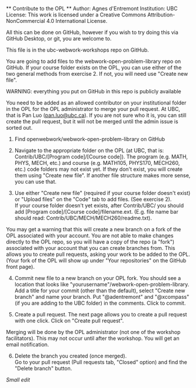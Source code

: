 ** Contribute to the OPL **
Author: Agnes d'Entremont
Institution: UBC
License: This work is licensed under a Creative Commons Attribution-NonCommercial 4.0 International License.

All this can be done on GitHub, however if you wish to try doing this via GitHub Desktop, or git, you are welcome to.  

This file is in the ubc-webwork-workshops repo on GitHub. 

You are going to add files to the webwork-open-problem-library repo on GitHub.  If your course folder exists on the OPL, you can use either of the two general methods from exercise 2.  If not, you will need use "Create new file".  

WARNING: everything you put on GitHub in this repo is publicly available

You need to be added as an allowed contributor on your institutional folder in the OPL for the OPL administrator to merge your pull request.  At UBC, that is Pan Luo (pan.luo@ubc.ca).  If you are not sure who it is, you can still create the pull request, but it will not be merged until the admin issue is sorted out.  

1. Find openwebwork/webwork-open-problem-library on GitHub

2. Navigate to the appropriate folder on the OPL (at UBC, that is: Contrib/UBC/[Program code]/[Course code]). 
The program (e.g. MATH, PHYS, MECH, etc.) and course (e.g. MATH105, PHYS170, MECH260, etc.) code folders may not exist yet.  If they don't exist, you will create them using "Create new file".  If another file structure makes more sense, you can use that.  

3. Use either "Create new file" (required if your course folder doesn't exist) or "Upload files" on the "Code" tab to add files. (See exercise 2).  
If your course folder doesn't yet exists, after Contrib/UBC/ you should add [Program code]/[Course code]/filename.ext.  (E.g. file name bar should read: Contrib/UBC/MECH/MECH260/readme.txt).  

You may get a warning that this will create a new branch on a fork of the OPL associated with your account. You are not able to make changes directly to the OPL repo, so you will have a copy of the repo (a "fork") associated with your account that you can create branches from.  This allows you to create pull requests, asking your work to be added to the OPL.  (Your fork of the OPL will show up under "Your repositories" on the GitHub front page).  

4. Commit new file to a new branch on your OPL fork.
You should see a location that looks like "yourusername"/webwork-open-problem-library. Add a title for your commit (other than the default), select "Create new branch" and name your branch.  Put "@adentremont" and "@xcompass" (if you are adding to the UBC folder) in the comments. Click to commit. 

5. Create a pull request.
The next page allows you to create a pull request with one click.  Click on "Create pull request". 

Merging will be done by the OPL administrator (not one of the workshop facilitators).  This may not occur until after the workshop. You will get an email notification.  

6. Delete the branch you created (once merged).  
Go to your pull request (Pull requests tab, "Closed" option) and find the "Delete branch" button. 

*Small edit*
